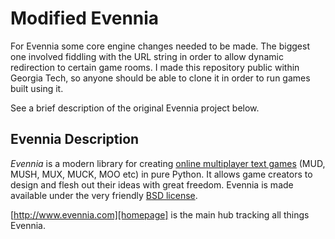 # Modified Evennia

For Evennia some core engine changes needed to be made. The biggest one involved fiddling with the URL string in order to allow dynamic redirection to certain game rooms. I made this repository public within Georgia Tech, so anyone should be able to clone it in order to run games built using it.

See a brief description of the original Evennia project below.

## Evennia Description

*Evennia* is a modern library for creating [online multiplayer text
games][wikimudpage] (MUD, MUSH, MUX, MUCK, MOO etc) in pure Python. It
allows game creators to design and flesh out their ideas with great
freedom. Evennia is made available under the very friendly [BSD
license][license].

[http://www.evennia.com][homepage] is the main hub tracking all things Evennia.


[homepage]: http://www.evennia.com
[license]: https://github.com/evennia/evennia/wiki/Licensing
[wikimudpage]: http://en.wikipedia.org/wiki/MUD
